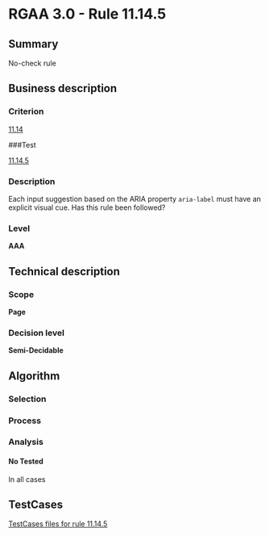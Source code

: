 # RGAA 3.0 -  Rule 11.14.5

## Summary

No-check rule

## Business description

### Criterion

[11.14](http://asqatasun.github.io/RGAA--3.0--EN/RGAA3.0_Criteria_English_version_v1.html#crit-11-14)

###Test

[11.14.5](http://asqatasun.github.io/RGAA--3.0--EN/RGAA3.0_Criteria_English_version_v1.html#test-11.1.4.5)

### Description
Each input
    suggestion based on the ARIA property <code>aria-label</code> must
    have an explicit visual cue. Has this rule been
    followed? 


### Level

**AAA**

## Technical description

### Scope

**Page**

### Decision level

**Semi-Decidable**

## Algorithm

### Selection

### Process

### Analysis

#### No Tested 

In all cases



##  TestCases 

[TestCases files for rule 11.14.5](https://gitlab.com/asqatasun/Asqatasun/-/tree/master/rules/rules-rgaa3.0/src/test/resources/testcases/rgaa30/Rgaa30Rule111405/) 


